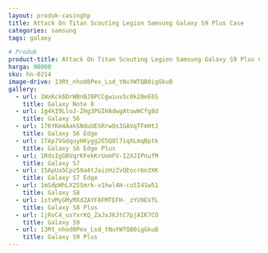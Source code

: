 ```yaml
---
layout: produk-casinghp
title: Attack On Titan Scouting Legion Samsung Galaxy S9 Plus Case
categories: samsung
tags: galaxy

# Produk
product-title: Attack On Titan Scouting Legion Samsung Galaxy S9 Plus Case
harga: 90000
sku: hn-0214
image-drive: 13Rt_nhod0Pex_Lsd_tNuYWTQB0igGkuB
gallery:
  - url: 1WxKck6DrWBnBJ8PCCgwiuv5c0k20eE6S
    title: Galaxy Note 8
  - url: 1g4kI9LloJ-ZHg3PGIHAdwgAtowWCfg8d
    title: Galaxy S6
  - url: 176YKm4AakSNduUESRrwQs3GAVqTFmHtJ
    title: Galaxy S6 Edge
  - url: 1TAp7VGdquyHKygg2E5Q8l7iqXLmqBptk
    title: Galaxy S6 Edge Plus
  - url: 1RdsIgGBVqrKFekKrUomFV-I2XJIPnufM
    title: Galaxy S7
  - url: 1SApUa5Cpz59a4tJaizHzZvQEocr6n3XK
    title: Galaxy S7 Edge
  - url: 1mSdpWhLX2SSmrk-v1hwl4H-cuSI41w51
    title: Galaxy S8
  - url: 1stvMyGMyMXdZAYF8FMTEFH-_zYU9EVfL
    title: Galaxy S8 Plus
  - url: 1jRvC4_usYxrKQ_ZaJxJKJtC7pjAIK7CO
    title: Galaxy S9
  - url: 13Rt_nhod0Pex_Lsd_tNuYWTQB0igGkuB
    title: Galaxy S9 Plus
---
```

